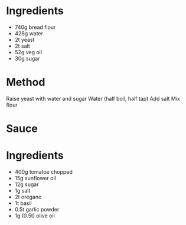Ingredients
===========

* 740g bread flour
* 428g water
* 2t yeast
* 2t salt
* 52g veg oil
* 30g sugar

Method
======

Raise yeast with water and sugar
Water (half boil, half tap)
Add salt
Mix flour

Sauce
=====

Ingredients
===========

* 400g tomatoe chopped
* 15g sunflower oil
* 12g sugar
* 1g salt
* 2t oregano
* 1t basil
* 0.5t garlic powder
* 1g (0.5t) olive oil

